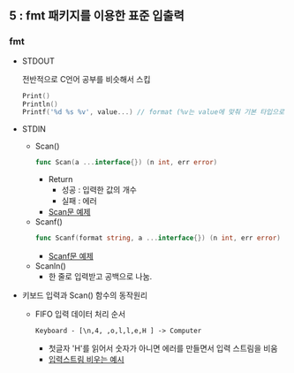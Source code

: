 ## 5 : fmt 패키지를 이용한 표준 입출력

### fmt

- STDOUT  

  전반적으로 C언어 공부를 비슷해서 스킵
  ```Go
  Print()
  Println()
  Printf('%d %s %v', value...) // format (%v는 value에 맞춰 기본 타입으로 해줌.)
  ```

- STDIN
  - Scan()
    ```Go
    func Scan(a ...interface{}) (n int, err error)
    ```
    - Return
      - 성공 : 입력한 값의 개수
      - 실패 : 에러
    - [Scan문 예제](scan.go)
  - Scanf()
    ```Go
    func Scanf(format string, a ...interface{}) (n int, err error)
    ```
    - [Scanf문 예제](scanf.go)
  - Scanln()
    - 한 줄로 입력받고 공백으로 나눔.

- 키보드 입력과 Scan() 함수의 동작원리
  - FIFO 입력 데이터 처리 순서 
    ```
    Keyboard - [\n,4, ,o,l,l,e,H ] -> Computer
    ```
    - 첫글자 'H'를 읽어서 숫자가 아니면 에러를 만들면서 입력 스트림을 비움
    - [입력스트림 비우는 예시](flushStdin.go)